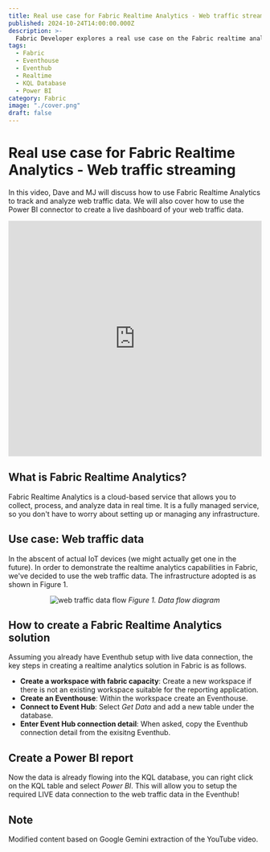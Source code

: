 ```yaml
---
title: Real use case for Fabric Realtime Analytics - Web traffic streaming
published: 2024-10-24T14:00:00.000Z
description: >-
  Fabric Developer explores a real use case on the Fabric realtime analytics capabilities with web traffic streaming.
tags:
  - Fabric
  - Eventhouse
  - Eventhub
  - Realtime
  - KQL Database
  - Power BI
category: Fabric
image: "./cover.png"
draft: false
---
```


# Real use case for Fabric Realtime Analytics - Web traffic streaming

In this video, Dave and MJ will discuss how to use Fabric Realtime Analytics to track and analyze web traffic data. We will also cover how to use the Power BI connector to create a live dashboard of your web traffic data.

<iframe width="100%" height="468" src="https://www.youtube.com/embed/k9MmwGmJXFA" title="Real use case for Fabric Realtime Analytics - Web traffic streaming" frameborder="0" allow="accelerometer; autoplay; clipboard-write; encrypted-media; gyroscope; picture-in-picture; web-share" referrerpolicy="strict-origin-when-cross-origin" allowfullscreen></iframe>

## What is Fabric Realtime Analytics?
Fabric Realtime Analytics is a cloud-based service that allows you to collect, process, and analyze data in real time. It is a fully managed service, so you don't have to worry about setting up or managing any infrastructure.

## Use case: Web traffic data
In the abscent of actual IoT devices (we might actually get one in the future). In order to demonstrate the realtime analytics capabilities in Fabric, we've decided to use the web traffic data. The infrastructure adopted is as shown in Figure 1.

<p align="center">
  <img src="/images/web traffic data stream flow.png" alt="web traffic data flow">
  <em>Figure 1. Data flow diagram</em>
</p>

## How to create a Fabric Realtime Analytics solution
Assuming you already have Eventhub setup with live data connection, the key steps in creating a realtime analytics solution in Fabric is as follows.

* **Create a workspace with fabric capacity**: Create a new workspace if there is not an existing workspace suitable for the reporting application. 
* **Create an Eventhouse**: Within the workspace create an Eventhouse.
* **Connect to Event Hub**: Select *Get Data* and add a new table under the database.
* **Enter Event Hub connection detail**: When asked, copy the Eventhub connection detail from the exisitng Eventhub.

## Create a Power BI report
Now the data is already flowing into the KQL database, you can right click on the KQL table and select *Power BI*. This will allow you to setup the required LIVE data connection to the web traffic data in the Eventhub!

## Note
Modified content based on Google Gemini extraction of the YouTube video.